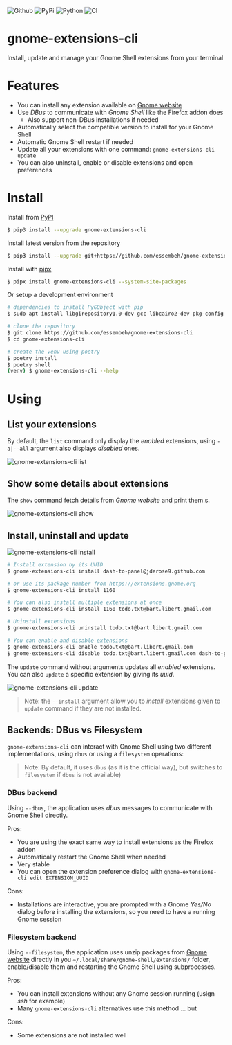 ![Github](https://img.shields.io/github/tag/essembeh/gnome-extensions-cli.svg)
![PyPi](https://img.shields.io/pypi/v/gnome-extensions-cli.svg)
![Python](https://img.shields.io/pypi/pyversions/gnome-extensions-cli.svg)
![CI](https://github.com/essembeh/gnome-extensions-cli/actions/workflows/poetry.yml/badge.svg)

# gnome-extensions-cli

Install, update and manage your Gnome Shell extensions from your terminal

# Features

- You can install any extension available on [Gnome website](https://extensions.gnome.org)
- Use _DBus_ to communicate with _Gnome Shell_ like the Firefox addon does
  - Also support non-DBus installations if needed
- Automatically select the compatible version to install for your Gnome Shell
- Automatic Gnome Shell restart if needed
- Update all your extensions with one command: `gnome-extensions-cli update`
- You can also uninstall, enable or disable extensions and open preferences

# Install

Install from [PyPI](https://pypi.org/project/gnome-extensions-cli/)

```sh
$ pip3 install --upgrade gnome-extensions-cli
```

Install latest version from the repository

```sh
$ pip3 install --upgrade git+https://github.com/essembeh/gnome-extensions-cli
```

Install with [pipx](https://github.com/pypa/pipx)

```sh
$ pipx install gnome-extensions-cli --system-site-packages
```

Or setup a development environment

```sh
# dependencies to install PyGObject with pip
$ sudo apt install libgirepository1.0-dev gcc libcairo2-dev pkg-config python3-dev gir1.2-gtk-3.0

# clone the repository
$ git clone https://github.com/essembeh/gnome-extensions-cli
$ cd gnome-extensions-cli

# create the venv using poetry
$ poetry install
$ poetry shell
(venv) $ gnome-extensions-cli --help
```

# Using

## List your extensions

By default, the `list` command only display the _enabled_ extensions, using `-a|--all` argument also displays _disabled_ ones.

![gnome-extensions-cli list](images/list.png)

## Show some details about extensions

The `show` command fetch details from _Gnome website_ and print them.s.

![gnome-extensions-cli show](images/show.png)

## Install, uninstall and update

![gnome-extensions-cli install](images/install.gif)

```sh
# Install extension by its UUID
$ gnome-extensions-cli install dash-to-panel@jderose9.github.com

# or use its package number from https://extensions.gnome.org
$ gnome-extensions-cli install 1160

# You can also install multiple extensions at once
$ gnome-extensions-cli install 1160 todo.txt@bart.libert.gmail.com

# Uninstall extensions
$ gnome-extensions-cli uninstall todo.txt@bart.libert.gmail.com

# You can enable and disable extensions
$ gnome-extensions-cli enable todo.txt@bart.libert.gmail.com
$ gnome-extensions-cli disable todo.txt@bart.libert.gmail.com dash-to-panel@jderose9.github.com
```

The `update` command without arguments updates all _enabled_ extensions.
You can also `update` a specific extension by giving its _uuid_.

![gnome-extensions-cli update](images/update.gif)

> Note: the `--install` argument allow you to _install_ extensions given to `update` command if they are not installed.

## Backends: DBus vs Filesystem

`gnome-extensions-cli` can interact with Gnome Shell using two different implementations, using `dbus` or using a `filesystem` operations:

> Note: By default, it uses `dbus` (as it is the official way), but switches to `filesystem` if `dbus` is not available)

### DBus backend

Using `--dbus`, the application uses _dbus_ messages to communicate with Gnome Shell directly.

Pros:

- You are using the exact same way to install extensions as the Firefox addon
- Automatically restart the Gnome Shell when needed
- Very stable
- You can open the extension preference dialog with `gnome-extensions-cli edit EXTENSION_UUID`

Cons:

- Installations are interactive, you are prompted with a Gnome _Yes/No_ dialog before installing the extensions, so you need to have a running Gnome session

### Filesystem backend

Using `--filesystem`, the application uses unzip packages from [Gnome website](https://extensions.gnome.org) directly in you `~/.local/share/gnome-shell/extensions/` folder, enable/disable them and restarting the Gnome Shell using subprocesses.

Pros:

- You can install extensions without any Gnome session running (usign _ssh_ for example)
- Many `gnome-extensions-cli` alternatives use this method ... but

Cons:

- Some extensions are not installed well
